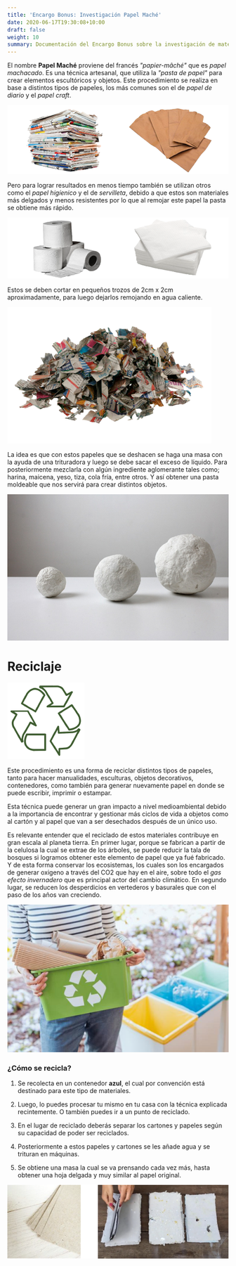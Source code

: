 ```yaml
---
title: 'Encargo Bonus: Investigación Papel Maché'
date: 2020-06-17T19:30:08+10:00
draft: false
weight: 10
summary: Documentación del Encargo Bonus sobre la investigación de materiales hechos en base a **cartones y papeles reciclados**.
---
```


El nombre **Papel Maché** proviene del francés  _"papier-mâché"_ que es _papel machacado_. Es una técnica artesanal, que utiliza la _"pasta de papel"_ para crear elementos escultóricos y objetos. Este procedimiento se realiza en base a distintos tipos de papeles, los más comunes son el de _papel de diario_ y el _papel craft_. 

![Imagen Simple](/img/bonus2/diariocraft.png)

Pero para lograr resultados en menos tiempo también se utilizan otros como el _papel higíenico_ y el de _servilleta_, debido a que estos son materiales más delgados y menos resistentes por lo que al remojar este papel la pasta se obtiene más rápido. 

![Imagen Simple](/img/bonus2/papel.png)

Estos se deben cortar en pequeños trozos de 2cm x 2cm aproximadamente, para luego dejarlos remojando en agua caliente. 

![Imagen Simple](/img/bonus2/diario.png)

La idea es que con estos papeles que se deshacen se haga una masa con la ayuda de una trituradora y luego se debe sacar el exceso de líquido. Para posteriormente mezclarla con algún ingrediente aglomerante tales como; harina, maicena, yeso, tiza, cola fría, entre otros. Y así obtener una pasta moldeable que nos servirá para crear distintos objetos. 

![Imagen Simple](/img/bonus2/bolas.jpg)

# Reciclaje

![Imagen Simple](/img/bonus2/reciclaje.png)

Este procedimiento es una forma de reciclar distintos tipos de papeles, tanto para hacer manualidades, esculturas, objetos decorativos, contenedores, como también para generar nuevamente papel en donde se puede escribir, imprimir o estampar. 

Esta técnica puede generar un gran impacto a nivel medioambiental debido a la importancia de encontrar y gestionar más ciclos de vida a objetos como al cartón y al papel que van a ser desechados después de un único uso.

Es relevante entender que el reciclado de estos materiales contribuye en gran escala al planeta tierra. En primer lugar, porque se fabrican a partir de la celulosa la cual se extrae de los árboles, se puede reducir la tala de bosques si logramos obtener este elemento de papel que ya fué fabricado. Y de esta forma conservar los ecosistemas, los cuales son los encargados de generar oxigeno a través del CO2 que hay en el aire, sobre todo el _gas efecto invernadero_ que es principal actor del cambio climático. 
En segundo lugar, se reducen los desperdicios en vertederos y basurales que con el paso de los años van creciendo.

![Imagen Simple](/img/bonus2/reciclajepapel.jpg)

### ¿Cómo se recicla?

1. Se recolecta en un contenedor **azul**, el cual por convención está destinado para este tipo de materiales. 

2. Luego, lo puedes procesar tu mismo en tu casa con la técnica explicada recintemente. O también puedes ir a un punto de reciclado.

3. En el lugar de reciclado deberás separar los cartones y papeles según su capacidad de poder ser reciclados.

4. Posteriormente a estos papeles y cartones se les añade agua y se trituran en máquinas.

5. Se obtiene una masa la cual se va prensando cada vez más, hasta obtener una hoja delgada y muy similar al papel original.

![Imagen Simple](/img/bonus2/reciclado.png)
